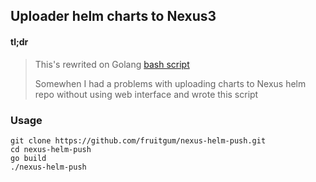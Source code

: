 ## Uploader helm charts to Nexus3

#### tl;dr 

>This's rewrited on Golang [bash script](https://github.com/fruitgum/bash/tree/main/nexus-helm-push)
>
>Somewhen I had a problems with uploading charts to Nexus helm repo without using web interface and wrote this script

### Usage


```
git clone https://github.com/fruitgum/nexus-helm-push.git
cd nexus-helm-push
go build
./nexus-helm-push
```
